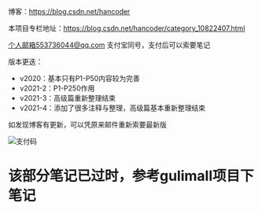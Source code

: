 博客：https://blog.csdn.net/hancoder

本项目专栏地址：https://blog.csdn.net/hancoder/category_10822407.html

个人邮箱553736044@qq.com   支付宝同号，支付后可以索要笔记

版本更迭：

- v2020：基本只有P1-P50内容较为完善
- v2021-2：P1-P250作用
- v2021-3：高级篇重新整理结束
- v2021-4：添加了很多注释与整理，高级篇基本重新整理结束

如发现博客有更新，可以凭原来邮件重新索要最新版

![支付码](./支付码.png)

# 该部分笔记已过时，参考gulimall项目下笔记